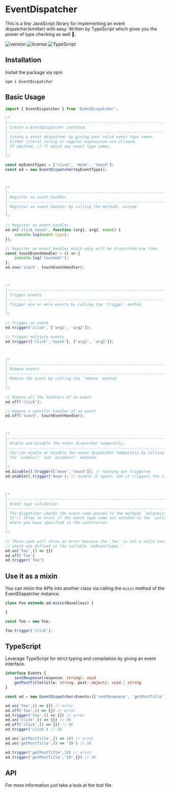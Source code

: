 # EventDispatcher

This is a tiny JavaScript library for implementing an event dispatcher(emitter) with easy.
Written by TypeScript which gives you the power of type checking as well 💖.

![version](https://img.shields.io/npm/v/EventDispatcher) ![license](https://img.shields.io/npm/l/EventDispatcher) ![TypeScript](https://img.shields.io/badge/</>-TypeScript-blue.svg)


## Installation
Install the package via npm

```shell script
npm i EventDispatcher
```


## Basic Usage

```js
import { EventDispatcher } from 'EventDispatcher';

/*
|---------------------------------------------------------------------------
| Create a EventDispatcher instance.
|---------------------------------------------------------------------------
| Create a event dispatcher by giving your valid event type names.
| Either literal string or regular expression are allowed.
| If omitted, it'll match any event type names. 
|
*/

const myEventTypes = ['click', 'move', 'touch'];
const ed = new EventDispatcher(myEventTypes);



/*
|---------------------------------------------------------------------------
| Register an event handler
|---------------------------------------------------------------------------
| Register an event handler by calling the methods `on|one`
|
*/

// Register an event handler.
ed.on('click touch', function (arg1, arg2, event) {
    console.log(event.type);
});

// Register an event handler which only will be dispatched one time.
const touchEventHandler = () => {
    console.log('touched!');
};
ed.one('touch', touchEventHandler);



/*
|---------------------------------------------------------------------------
| Trigger events
|---------------------------------------------------------------------------
| Trigger one or more events by calling the `trigger` method. 
|
*/

// Trigger an event  
ed.trigger('click', ['arg1', 'arg2']);

// Trigger multiple events
ed.trigger(['click','touch'], ['arg1', 'arg2']);



/*
|---------------------------------------------------------------------------
| Remove events
|---------------------------------------------------------------------------
| Remove the event by calling the `remove` method.  
|
*/

// Remove all the handlers of an event
ed.off('click');

// Remove a specific handler of an event
ed.off('touch', touchEventHandler);



/*
|---------------------------------------------------------------------------
| Enable and Disable the event dispatcher temporally.
|---------------------------------------------------------------------------
| You can enable or disable the event dispatcher temporally by calling 
| the `enable()` and `disable()` methods.
|
*/
ed.disable().trigger(['move','touch']); // nothing got triggered
ed.enable().trigger('move'); // enable it again, now it triggers the callbacks



/*
|---------------------------------------------------------------------------
| Event type validation
|---------------------------------------------------------------------------
| The dispatcher checks the event name passed to the methods `on|one|off|trigger`.
| It'll throw an error if the event type name not matched to the `validEventTypes`
| where you have specified in the constructor. 
|
*/

// These code will throw an error because the `foo` is not a valid event type 
// which was defined in the variable `myEventTypes`.
ed.on('foo',() => {})
ed.off('foo')
ed.trigger('foo')
```


## Use it as a mixin
You can mixin the APIs into another class via calling the `mixin` method of the EventDispatcher instance.

```js
class Foo extends ed.mixin(BaseClass) {

}

const foo = new Foo;

foo.trigger('click');
```


## TypeScript
Leverage TypeScript for strict typing and compilation by giving an event interface.

```ts
interface Events {
    sentResponse(response: string): void
    getPostTitle(title: string, post: object): void | string
}

const ed = new EventDispatcher<Events>(['sentResponse', 'getPostTitle']);

ed.on('foo',() => {}) // error
ed.off('foo',() => {}) // error
ed.trigger('foo',() => {}) // error
ed.on('click',() => {}) // OK
ed.off('click',() => {}) // OK
ed.trigger('click') // OK

ed.on('getPostTitle',() => 10) // error
ed.on('getPostTitle',() => '10') // OK

ed.trigger('getPostTitle',10) // error
ed.trigger('getPostTitle','10',{}) // OK
```

## API
For more information just take a look at the test file.
